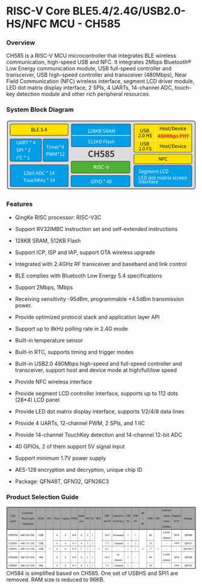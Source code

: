 # RISC-V Core BLE5.4/2.4G/USB2.0-HS/NFC MCU - CH585

### Overview

CH585 is a RISC-V MCU microcontroller that integrates BLE wireless communication, high-speed USB and NFC. It integrates 2Mbps Bluetooth® Low Energy communication module, USB full-speed controller and transceiver, USB high-speed controller and transceiver (480Mbps), Near Field Communication (NFC) wireless interface, segment LCD driver module, LED dot matrix display interface, 2 SPIs, 4 UARTs, 14-channel ADC, touch-key detection module and other rich peripheral resources.

### System Block Diagram

![CH585](./image/CH585.jpg "CH585")

### Features

 - QingKe RISC processor: RISC-V3C

 - Support RV32IMBC instruction set and self-extended instructions

 - 128KB SRAM, 512KB Flash

 - Support ICP, ISP and IAP, support OTA wireless upgrade

 - Integrated with 2.4GHz RF transceiver and baseband and link control

 - BLE complies with Bluetooth Low Energy 5.4 specifications

 - Support 2Mbps, 1Mbps

 - Receiving sensitivity -95dBm, programmable +4.5dBm transmission power.

 - Provide optimized protocol stack and application layer API
 
 - Support up to 8kHz polling rate in 2.4G mode

 - Built-in temperature sensor

 - Built-in RTC, supports timing and trigger modes

 - Built-in USB2.0 480Mbps high-speed and full-speed controller and transceiver, support host and device mode at high/full/low speed

 - Provide NFC wireless interface

 - Provide segment LCD controller interface, supports up to 112 dots (28*4) LCD panel

 - Provide LED dot matrix display interface, supports 1/2/4/8 data lines

 - Provide 4 UARTs, 12-channel PWM, 2 SPIs, and 1 IIC

 - Provide 14-channel TouchKey detection and 14-channel 12-bit ADC

 - 40 GPIOs, 2 of them support 5V signal input

 - Support minimum 1.7V power supply

 - AES-128 encryption and decryption, unique chip ID

 - Package: QFN48T, QFN32, QFN26C3

 ### Product Selection Guide

![SelectionGuide](./image/SelectionGuide.jpg "SelectionGuide")
CH584 is simplified based on CH585. One set of USBHS and SPI1 are removed. RAM size is reduced to 96KB.